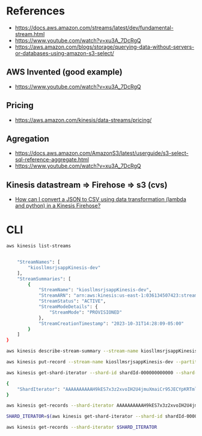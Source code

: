# References
- https://docs.aws.amazon.com/streams/latest/dev/fundamental-stream.html
- https://www.youtube.com/watch?v=xu3A_7DcRgQ
- https://aws.amazon.com/blogs/storage/querying-data-without-servers-or-databases-using-amazon-s3-select/

## AWS Invented (good example)
- https://www.youtube.com/watch?v=xu3A_7DcRgQ

## Pricing
- https://aws.amazon.com/kinesis/data-streams/pricing/

## Agregation
- https://docs.aws.amazon.com/AmazonS3/latest/userguide/s3-select-sql-reference-aggregate.html
- https://www.youtube.com/watch?v=xu3A_7DcRgQ

## Kinesis datastream => Firehose => s3 (cvs)
- [How can I convert a JSON to CSV using data transformation (lambda and python) in a Kinesis Firehose?](https://www.youtube.com/watch?v=w0EaPnGNPZA)

# CLI
```sh
aws kinesis list-streams


    "StreamNames": [
        "kiosllmsrjsappKinesis-dev"
    ],
    "StreamSummaries": [
        {
            "StreamName": "kiosllmsrjsappKinesis-dev",
            "StreamARN": "arn:aws:kinesis:us-east-1:036134507423:stream/kiosllmsrjsappKinesis-dev",
            "StreamStatus": "ACTIVE",
            "StreamModeDetails": {
                "StreamMode": "PROVISIONED"
            },
            "StreamCreationTimestamp": "2023-10-31T14:28:09-05:00"
        }
    ]
}

aws kinesis describe-stream-summary --stream-name kiosllmsrjsappKinesis-dev

aws kinesis put-record --stream-name kiosllmsrjsappKinesis-dev --partition-key 123 --data testdata

aws kinesis get-shard-iterator --shard-id shardId-000000000000 --shard-iterator-type TRIM_HORIZON --stream-name kiosllmsrjsappKinesis-dev

{
    "ShardIterator": "AAAAAAAAAAH9kES7x3z2xvoIH2U4jmuXmaiCr95JECYpKRTmlkYOGY0cV0/jf5RCPMFDqGaqNCnb7UBDCEvlA/ISf4E9YAY/EAYpinMB3+5NOyPVQOly75j+0J8RcT7hvTfRafIF1llATxbR0HcPDBiUYxPdPv0r+mm7u4073trNshpNbO6MHVr0wefTRWoSD1a166DOayjws/yAyeDzM+Kn93iFtlHUjrCjWzFovQ26iUX0xpnx8Wq99mtkZ7d2mHpMspoOO9c="
}

aws kinesis get-records --shard-iterator AAAAAAAAAAH9kES7x3z2xvoIH2U4jmuXmaiCr95JECYpKRTmlkYOGY0cV0/jf5RCPMFDqGaqNCnb7UBDCEvlA/ISf4E9YAY/EAYpinMB3+5NOyPVQOly75j+0J8RcT7hvTfRafIF1llATxbR0HcPDBiUYxPdPv0r+mm7u4073trNshpNbO6MHVr0wefTRWoSD1a166DOayjws/yAyeDzM+Kn93iFtlHUjrCjWzFovQ26iUX0xpnx8Wq99mtkZ7d2mHpMspoOO9c=

SHARD_ITERATOR=$(aws kinesis get-shard-iterator --shard-id shardId-000000000000 --shard-iterator-type TRIM_HORIZON --stream-name kiosllmsrjsappKinesis-dev --query 'ShardIterator')

aws kinesis get-records --shard-iterator $SHARD_ITERATOR

```


